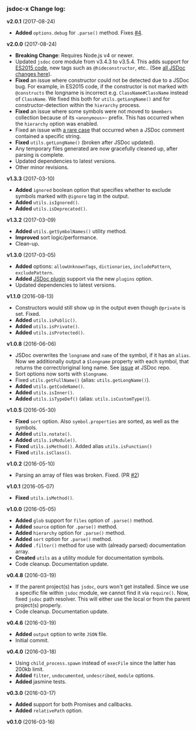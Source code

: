 ### jsdoc-x Change log:

**v2.0.1** (2017-08-24)

- **Added** `options.debug` for `.parse()` method. Fixes [#4](https://github.com/onury/jsdoc-x/issues/4).

**v2.0.0** (2017-08-24)

- **Breaking Change**: Requires Node.js v4 or newer.
- Updated `jsdoc` core module from v3.4.3 to v3.5.4. This adds support for [ES2015 code](https://github.com/jsdoc3/jsdoc/releases/tag/3.5.0), new tags such as `@hideconstructor`, etc.. (See [all JSDoc changes here][jsdoc-releases]).
- **Fixed** an issue where constructor could not be detected due to a JSDoc bug. For example, in ES2015 code, if the constructor is not marked with `@constructs` the longname is incorrect e.g. `ClassName#ClassName` instead of `ClassName`. We fixed this both for `utils.getLongName()` and for constructor-detection within the `hierarchy` process.
- **Fixed** an issue where some symbols were not moved to `$members` collection because of its `<anonymous>~` prefix. This has occurred when the `hierarchy` option was enabled.
- Fixed an issue with [a rare case](https://github.com/onury/jsdoc-x/pull/3) that occurred when a JSDoc comment contained a specific string.
- **Fixed** `utils.getLongName()` (broken after JSDoc updated).
- Any temporary files generated are now gracefully cleaned up, after parsing is complete.
- Updated dependencies to latest versions.
- Other minor revisions.

**v1.3.3** (2017-03-10)
- **Added** `ignored` boolean option that specifies whether to exclude symbols marked with `@ignore` tag in the output.
- **Added** `utils.isIgnored()`.
- **Added** `utils.isDeprecated()`.

**v1.3.2** (2017-03-09)

- **Added** `utils.getSymbolNames()` utility method.
- **Improved** sort logic/performance.
- Clean-up.

**v1.3.0** (2017-03-05)

- **Added** options: `allowUnknownTags`, `dictionaries`, `includePattern`, `excludePattern`.
- **Added** [JSDoc plugin](http://usejsdoc.org/about-plugins.html) support via the new `plugins` option.
- Updated dependencies to latest versions.

**v1.1.0** (2016-08-13)

- Constructors would still show up in the output even though `@private` is set. Fixed.
- **Added** `utils.isPublic()`.
- **Added** `utils.isPrivate()`.
- **Added** `utils.isProtected()`.

**v1.0.8** (2016-06-06)
- JSDoc overwrites the `longname` and `name` of the symbol, if it has an `alias`. Now we additionally output a `$longname` property with each symbol, that returns the correct/original long name. See [issue](https://github.com/jsdoc3/jsdoc/issues/1217) at JSDoc repo.
- Sort options now sorts with `$longname`.
- Fixed `utils.getFullName()` (alias: `utils.getLongName()`).
- **Added** `utils.getCodeName()`.
- **Added** `utils.isInner()`.
- **Added** `utils.isTypeDef()` (alias: `utils.isCustomType()`).

**v1.0.5** (2016-05-30)
 - **Fixed** `sort` option. Also `symbol.properties` are sorted, as well as the symbols.
 - **Added** `utils.notate()`.
 - **Added** `utils.isModule()`.
 - **Fixed** `utils.isMethod()`. Added alias `utils.isFunction()`
 - **Fixed** `utils.isClass()`.

**v1.0.2** (2016-05-10)
 - Parsing an array of files was broken. Fixed. (PR [#2](https://github.com/onury/jsdoc-x/pull/2))

**v1.0.1** (2016-05-07)
 - **Fixed** `utils.isMethod()`.

**v1.0.0** (2016-05-05)
 - **Added** `glob` support for `files` option of `.parse()` method.
 - **Added** `source` option for `.parse()` method.
 - **Added** `hierarchy` option for `.parse()` method.
 - **Added** `sort` option for `.parse()` method.
 - **Added** `.filter()` method for use with (already parsed) documentation array.
 - **Created** `utils` as a utility module for documentation symbols.
 - Code cleanup. Documentation update.

**v0.4.8** (2016-03-19)
 - If the parent project(s) has `jsdoc`, ours won't get installed. Since we use a specific file within `jsdoc` module, we cannot find it via `require()`. Now, fixed `jsdoc` path resolver. This will either use the local or from the parent project(s) properly.
 - Code cleanup. Documentation update.

**v0.4.6** (2016-03-19)
 - **Added** `output` option to write `JSON` file.
 - Initial commit.

**v0.4.0** (2016-03-18)
 - Using `child_process.spawn` instead of `execFile` since the latter has 200kb limit.
 - **Added** `filter`, `undocumented`, `undescribed`, `module` options.
 - **Added** jasmine tests.

**v0.3.0** (2016-03-17)
 - **Added** support for both Promises and callbacks.
 - **Added** `relativePath` option.

**v0.1.0** (2016-03-16)


[jsdoc-releases]:https://github.com/jsdoc3/jsdoc/releases
